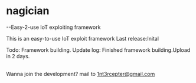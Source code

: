# nagician
  --Easy-2-use IoT exploiting framework

This is an easy-to-use IoT exploit framework
Last release:Inital

Todo:
Framework building.
Update log:
Finished framework building.Upload in 2 days.

<br>
Wanna join the development?
mail to <a href=x onclick:javascript:document.write('=D')>1nt3rcepter@gmail.com</a>

